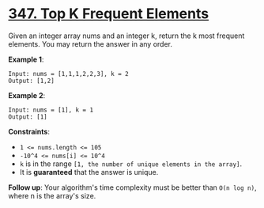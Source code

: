 # [347. Top K Frequent Elements](https://leetcode.com/problems/top-k-frequent-elements)

Given an integer array nums and an integer k, return the k most frequent elements. You may return the answer in any order.

**Example 1**:

```
Input: nums = [1,1,1,2,2,3], k = 2
Output: [1,2]
```

**Example 2**:
```
Input: nums = [1], k = 1
Output: [1]
```

**Constraints**:

* `1 <= nums.length <= 105`
* `-10^4 <= nums[i] <= 10^4`
* `k` is in the range `[1, the number of unique elements in the array]`.
* It is **guaranteed** that the answer is unique.


**Follow up**: Your algorithm's time complexity must be better than `O(n log n)`, where n is the array's size.
